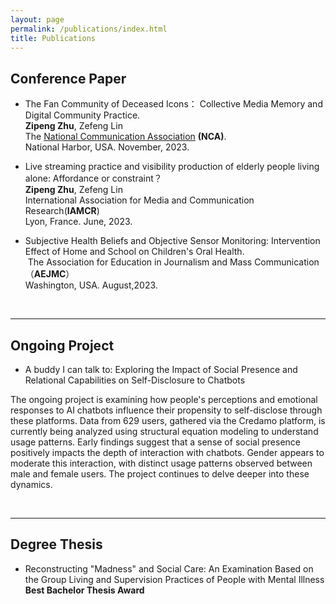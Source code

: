 ```yaml
---
layout: page
permalink: /publications/index.html
title: Publications
---
```



## Conference Paper

- The Fan Community of Deceased Icons： Collective Media Memory and Digital Community Practice.<br>**Zipeng Zhu**, Zefeng Lin <br>The [National Communication Association](https://www.natcom.org/) **(NCA)**.<br>National Harbor, USA. November, 2023.<br>

- Live streaming practice and visibility production of elderly people living alone: Affordance or constraint？<br>**Zipeng Zhu**, Zefeng Lin<br>International Association for Media and Communication Research(**IAMCR**)<br>Lyon, France. June, 2023.<br>

- Subjective Health Beliefs and Objective Sensor Monitoring: Intervention Effect of Home and School on Children's Oral Health.<br> The Association for Education in Journalism and Mass Communication（**AEJMC**）<br>Washington, USA. August,2023.

  <br>

---

## Ongoing Project

- A buddy I can talk to: Exploring the Impact of Social Presence and Relational Capabilities on Self-Disclosure to Chatbots 

The ongoing project is examining how people's perceptions and emotional responses to AI chatbots influence their propensity to self-disclose through these platforms. Data from 629 users, gathered via the Credamo platform, is currently being analyzed using structural equation modeling to understand usage patterns. Early findings suggest that a sense of social presence positively impacts the depth of interaction with chatbots. Gender appears to moderate this interaction, with distinct usage patterns observed between male and female users. The project continues to delve deeper into these dynamics.


<br>

---

## Degree Thesis

- Reconstructing "Madness" and Social Care: An Examination Based on the Group Living and Supervision Practices of People with Mental Illness
 **Best Bachelor Thesis Award** 

  <br>
